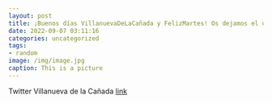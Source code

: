 ```yaml
---
layout: post
title: ¡Buenos días VillanuevaDeLaCañada y FelizMartes! Os dejamos el orden del día del Pleno que tendrá lugar este jueves, 8 de sept...
date: 2022-09-07 03:11:16
categories: uncategorized
tags:
- random
image: /img/image.jpg
caption: This is a picture
---
```

Twitter Villanueva de la Cañada [link](https://twitter.com/AytoVDLCanada/status/1567048690035998720)
